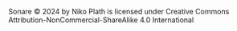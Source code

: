 Sonare © 2024 by Niko Plath is licensed under Creative Commons Attribution-NonCommercial-ShareAlike 4.0 International 
